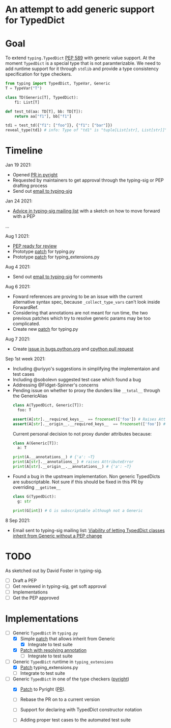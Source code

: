 # An attempt to add generic support for TypedDict

# Goal

To extend `typing.TypedDict` [PEP 589](https://www.python.org/dev/peps/pep-0589/)
with generic value support. At the moment `TypedDict` is a special type
that is not paramterizable. We need to add runtime support for it
through `stdlib` and provide a type consistency specification for type
checkers.

``` python
from typing import TypedDict, TypeVar, Generic
T = TypeVar("T")

class TD(Generic[T], TypedDict):
    f1: List[T]

def test_td(aa: TD[T], bb: TD[T]):
    return aa["f1"], bb["f1"]

td1 = test_td({"f1": ["foo"]}, {"f1": ["bar"]})
reveal_type(td1) # info: Type of "td1" is "tuple[List[str], List[str]]"
```

# Timeline

Jan 19 2021: 
- Opened [PR in pyright](https://github.com/microsoft/pyright/pull/1390)
- Requested by maintainers to get approval through the typing-sig or PEP drafting process
- Send out [email to typing-sig](https://mail.python.org/archives/list/typing-sig@python.org/thread/GKKSWMONVHRLFI4NJAT36RPZCGGIBJ3G/)

Jan 24 2021:
- [Advice in typing-sig mailing list](https://mail.python.org/archives/list/typing-sig@python.org/thread/GKKSWMONVHRLFI4NJAT36RPZCGGIBJ3G/) 
  with a sketch on how to move forward with a PEP

...

Aug 1 2021:
- [PEP ready for review](pep-9999.rst)
- Prototype [patch](https://github.com/python/cpython/compare/main...sransara:py-generic-typeddict) for typing.py
- Prototype [patch](https://github.com/python/typing/compare/master...sransara:py-generic-typeddict) for typing_extensions.py

Aug 4 2021:
- Send out [email to typing-sig](https://mail.python.org/archives/list/typing-sig@python.org/thread/JIG63TRUTF7NSDRGUMI3GHRK3J564CUI/)
  for comments

Aug 6 2021:
- Foward references are proving to be an issue with the current alternative syntax spec, 
  because `_collect_type_vars` can't look inside ForwardRef.
- Considering that annotations are not meant for run time, 
  the two previous patches which try to resolve generic params may be too complicated.
- Create new [patch](https://github.com/python/cpython/compare/main...sransara:py-generic-typeddict-simple) for typing.py

Aug 7 2021:
- Create [issue in bugs.python.org](https://bugs.python.org/issue44863) and [cpython pull request](https://github.com/python/cpython/pull/27663)

Sep 1st week 2021:
- Including @uriyyo's suggestions in simplifying the implementaion and test cases
- Including @sobolevn suggested test case which found a bug
- Addressing @Fidget-Spinner's concerns
- Pending issue on whether to proxy the dunders like `__total__` through the GenericAlias
  ```python
  class A(TypedDict, Generic[T]):
    foo: T

  assert(A[str].__required_keys__  == frozenset(['foo']) # Raises Attribute error
  assert(A[str].__origin__.__required_keys__  == frozenset(['foo']) # Works
  ```
  Current personal decision to not proxy dunder attributes because:
  ```python
  class A(Generic[T]):
    a: T

  print(A.__annotations__) # {'a': ~T}
  print(A[str].__annotations__) # raises AttributeError
  print(A[str].__origin__.__annotations__) # {'a': ~T}
  ```
- Found a bug in the upstream implementation. Non generic TypedDicts are subscriptable. 
  Not sure if this should be fixed in this PR by overriding `__getitem__`
  ```python
  class G(TypedDict):
    g: str

  print(G[int]) # G is subscriptable although not a Generic
  ```
  
8 Sep 2021:
- Email sent to typing-sig mailing list: [Viability of letting TypedDict classes inherit from Generic without a PEP change](https://mail.python.org/archives/list/typing-sig@python.org/thread/I7P3ER2NH7SENVMIXK74U6L4Z5JDLQGZ/)
    
# TODO

As sketched out by David Foster in typing-sig.

- [ ] Draft a PEP
- [ ] Get reviewed in typing-sig, get soft approval
- [ ] Implementations
- [ ] Get the PEP approved

# Implementations
- [ ] Generic `TypedDict` in `typing.py`
    - [x] Simple [patch](https://github.com/python/cpython/compare/main...sransara:py-generic-typeddict-simple) that allows inherit from Generic
        - [x] Integrate to test suite
    - [x] [Patch with resolving annotation](https://github.com/python/cpython/compare/3.9...sransara:py-generic-typeddict)
        - [ ] Integrate to test suite
- [ ] Generic `TypedDict` runtime in `typing_extensions`
    - [x] [Patch](https://github.com/python/typing/compare/master...sransara:py-generic-typeddict) typing_extensions.py
    - [ ] Integrate to test suite
- [ ] Generic `TypedDict` in one of the type checkers ([pyright](https://github.com/microsoft/pyright/))
    - [x] [Patch](https://github.com/microsoft/pyright/compare/main...sransara:generic-typed-dict) to Pyright ([PR](https://github.com/microsoft/pyright/pull/1390)).
    - [ ] Rebase the PR on to a current version
    - [ ] Support for declaring with TypedDict constructor notation
    - [ ] Adding proper test cases to the automated test suite
    
